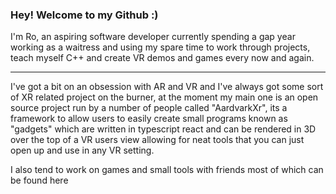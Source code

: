 ### Hey! Welcome to my Github :)

I'm Ro, an aspiring software developer currently spending a gap year working as a waitress and using my spare time to work through projects, teach myself C++ and create VR demos and games every now and again.

---

I've got a bit on an obsession with AR and VR and I've always got some sort of XR related project on the burner, at the moment my main one is an open source project run by a number of people called "AardvarkXr", its a framework to allow users to easily create small programs known as "gadgets" which are written in typescript react and can be rendered in 3D over the top of a VR users view allowing for neat tools that you can just open up and use in any VR setting.

I also tend to work on games and small tools with friends most of which can be found here
